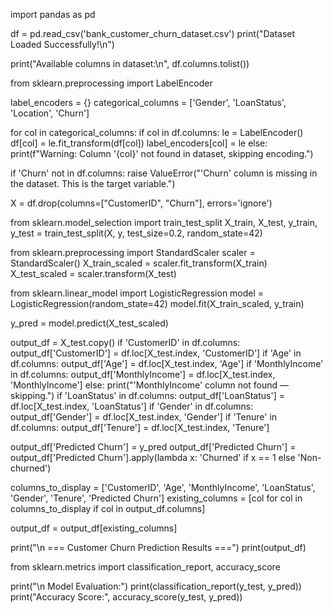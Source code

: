 import pandas as pd

df = pd.read_csv('bank_customer_churn_dataset.csv')
print("Dataset Loaded Successfully!\n")

print("Available columns in dataset:\n", df.columns.tolist())

from sklearn.preprocessing import LabelEncoder

label_encoders = {}
categorical_columns = ['Gender', 'LoanStatus', 'Location', 'Churn']

for col in categorical_columns:
    if col in df.columns:
        le = LabelEncoder()
        df[col] = le.fit_transform(df[col])
        label_encoders[col] = le
    else:
        print(f"Warning: Column '{col}' not found in dataset, skipping encoding.")

if 'Churn' not in df.columns:
    raise ValueError("'Churn' column is missing in the dataset. This is the target variable.")

X = df.drop(columns=["CustomerID", "Churn"], errors='ignore')

from sklearn.model_selection import train_test_split
X_train, X_test, y_train, y_test = train_test_split(X, y, test_size=0.2, random_state=42)

from sklearn.preprocessing import StandardScaler
scaler = StandardScaler()
X_train_scaled = scaler.fit_transform(X_train)
X_test_scaled = scaler.transform(X_test)

from sklearn.linear_model import LogisticRegression
model = LogisticRegression(random_state=42)
model.fit(X_train_scaled, y_train)

y_pred = model.predict(X_test_scaled)

output_df = X_test.copy()
if 'CustomerID' in df.columns:
    output_df['CustomerID'] = df.loc[X_test.index, 'CustomerID']
if 'Age' in df.columns:
    output_df['Age'] = df.loc[X_test.index, 'Age']
if 'MonthlyIncome' in df.columns:
    output_df['MonthlyIncome'] = df.loc[X_test.index, 'MonthlyIncome']
else:
    print("'MonthlyIncome' column not found — skipping.")
if 'LoanStatus' in df.columns:
    output_df['LoanStatus'] = df.loc[X_test.index, 'LoanStatus']
if 'Gender' in df.columns:
    output_df['Gender'] = df.loc[X_test.index, 'Gender']
if 'Tenure' in df.columns:
    output_df['Tenure'] = df.loc[X_test.index, 'Tenure']

output_df['Predicted Churn'] = y_pred
output_df['Predicted Churn'] = output_df['Predicted Churn'].apply(lambda x: 'Churned' if x == 1 else 'Non-churned')

columns_to_display = ['CustomerID', 'Age', 'MonthlyIncome', 'LoanStatus', 'Gender', 'Tenure', 'Predicted Churn']
existing_columns = [col for col in columns_to_display if col in output_df.columns]

output_df = output_df[existing_columns]

print("\n === Customer Churn Prediction Results ===")
print(output_df)

from sklearn.metrics import classification_report, accuracy_score

print("\n Model Evaluation:")
print(classification_report(y_test, y_pred))
print("Accuracy Score:", accuracy_score(y_test, y_pred))
